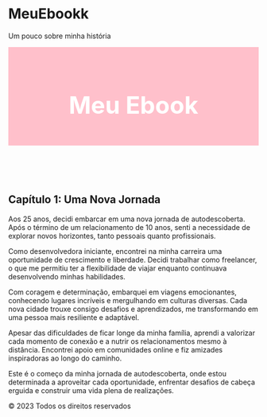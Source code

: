 # MeuEbookk
Um pouco  sobre minha história 
<!DOCTYPE html>
<html>
<head>
  <title>Meu Ebook</title>
  <style>
    /* Estilos para o cabeçalho */
    header {
      background-color: pink;
      padding: 20px;
      text-align: center;
      color: white;
      font-size: 24px;
    }

    /* Estilos para o rodapé */
    footer {
      background-color: black;
      padding: 10px;
      text-align: center;
      color: pink;
      font-size: 18px;
    }
  </style>
</head>
<body>
  <header>
    <h1>Meu Ebook</h1>
  </header>

  <main>
    <h2>Capítulo 1: Uma Nova Jornada</h2>
    <p>Aos 25 anos, decidi embarcar em uma nova jornada de autodescoberta. Após o término de um relacionamento de 10 anos, senti a necessidade de explorar novos horizontes, tanto pessoais quanto profissionais.</p>
    <p>Como desenvolvedora iniciante, encontrei na minha carreira uma oportunidade de crescimento e liberdade. Decidi trabalhar como freelancer, o que me permitiu ter a flexibilidade de viajar enquanto continuava desenvolvendo minhas habilidades.</p>
    <p>Com coragem e determinação, embarquei em viagens emocionantes, conhecendo lugares incríveis e mergulhando em culturas diversas. Cada nova cidade trouxe consigo desafios e aprendizados, me transformando em uma pessoa mais resiliente e adaptável.</p>
    <p>Apesar das dificuldades de ficar longe da minha família, aprendi a valorizar cada momento de conexão e a nutrir os relacionamentos mesmo à distância. Encontrei apoio em comunidades online e fiz amizades inspiradoras ao longo do caminho.</p>
    <p>Este é o começo da minha jornada de autodescoberta, onde estou determinada a aproveitar cada oportunidade, enfrentar desafios de cabeça erguida e construir uma vida plena de realizações.</p>
  </main>

  <footer>
    <p>© 2023 Todos os direitos reservados</p>
  </footer>
</body>
</html>
